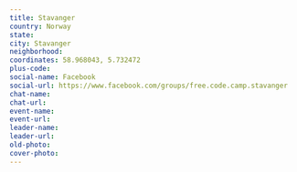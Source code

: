 ```yaml
---
title: Stavanger
country: Norway
state: 
city: Stavanger
neighborhood: 
coordinates: 58.968043, 5.732472
plus-code:
social-name: Facebook
social-url: https://www.facebook.com/groups/free.code.camp.stavanger
chat-name:
chat-url:
event-name:
event-url:
leader-name:
leader-url:
old-photo: 
cover-photo:
---
```

